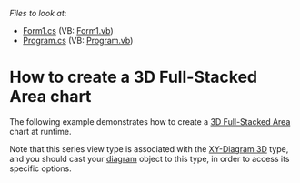 <!-- default file list -->
*Files to look at*:

* [Form1.cs](./CS/3DFullStackedAreaChart/Form1.cs) (VB: [Form1.vb](./VB/3DFullStackedAreaChart/Form1.vb))
* [Program.cs](./CS/3DFullStackedAreaChart/Program.cs) (VB: [Program.vb](./VB/3DFullStackedAreaChart/Program.vb))
<!-- default file list end -->
# How to create a 3D Full-Stacked Area chart


The following example demonstrates how to create a [3D Full-Stacked Area](https://docs.devexpress.com/WindowsForms/3306/controls-and-libraries/chart-control/series-views/3d-series-views/area-series-views/full-stacked-area-chart?p=netframework) chart at runtime.

Note that this series view type is associated with the [XY-Diagram 3D](https://docs.devexpress.com/WindowsForms/5909/controls-and-libraries/chart-control/diagram/xy-diagram-3d?p=netframework) type, and you should cast your [diagram](https://docs.devexpress.com/WindowsForms/5778/controls-and-libraries/chart-control/diagram?p=netframework) object to this type, in order to access its specific options.


